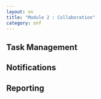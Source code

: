 ```yaml
---
layout: sn
title: "Module 2 : Collaboration"
category: snf
---
```


<h2>Task Management</h2>
<h2>Notifications</h2>
<h2>Reporting</h2>
